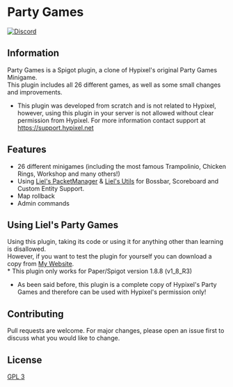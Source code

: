 # Party Games

[![Discord](https://img.shields.io/discord/416652224505184276?color=%235865F2&label=Join%20My%20Discord)](https://discord.gg/NzgBrqR)

## Information
Party Games is a Spigot plugin, a clone of Hypixel's original Party Games Minigame.
<br>This plugin includes all 26 different games, as well as some small changes and improvements.

* This plugin was developed from scratch and is not related to Hypixel, however, using this plugin in your server is not allowed without clear permission from Hypixel.
For more information contact support at https://support.hypixel.net

## Features
* 26 different minigames (including the most famous Trampolinio, Chicken Rings, Workshop and many others!)
* Using [Liel's PacketManager](https://github.com/LielAmar/PacketManager) & [Liel's Utils](https://github.com/LielAmar/LielsUtils) for Bossbar, Scoreboard and Custom Entity Support.
* Map rollback
* Admin commands

## Using Liel's Party Games
Using this plugin, taking its code or using it for anything other than learning is disallowed.
<br>However, if you want to test the plugin for yourself you can download a copy from [My Website](http://lielamar.com/plugins/PartyGames/PartyGames.jar).
<br>* This plugin only works for Paper/Spigot version 1.8.8 (v1_8_R3)

* As been said before, this plugin is a complete copy of Hypixel's Party Games and therefore can be used with Hypixel's permission only!

## Contributing
Pull requests are welcome. For major changes, please open an issue first to discuss what you would like to change.

## License
[GPL 3](https://choosealicense.com/licenses/agpl-3.0/)
